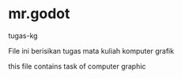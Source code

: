 # mr.godot
tugas-kg

File ini berisikan tugas mata kuliah komputer grafik

this file contains task of computer graphic

